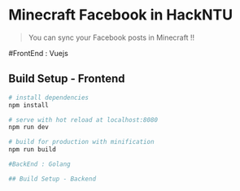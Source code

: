 # Minecraft Facebook in HackNTU

> You can sync your Facebook posts in Minecraft !! 

#FrontEnd : Vuejs

## Build Setup - Frontend

``` bash
# install dependencies
npm install

# serve with hot reload at localhost:8080
npm run dev

# build for production with minification
npm run build

#BackEnd : Golang

## Build Setup - Backend
